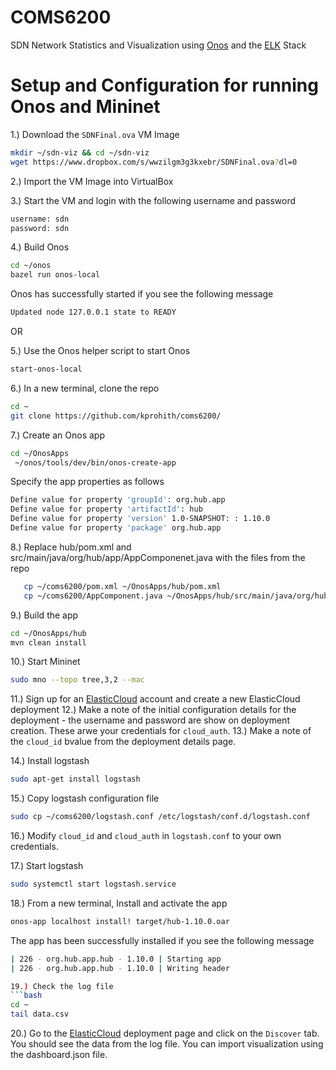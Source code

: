 # COMS6200
SDN Network Statistics and Visualization using [Onos](https://opennetworking.org/onos/) and the [ELK](https://www.elastic.co/what-is/elk-stack) Stack

# Setup and Configuration for running Onos and Mininet

1.) Download the ```SDNFinal.ova``` VM Image
```bash
mkdir ~/sdn-viz && cd ~/sdn-viz
wget https://www.dropbox.com/s/wwzilgm3g3kxebr/SDNFinal.ova?dl=0
```

2.) Import the VM Image into VirtualBox

3.) Start the VM and login with the following username and password
```bash
username: sdn
password: sdn
```

4.) Build Onos 
```bash
cd ~/onos
bazel run onos-local 
```
Onos has successfully started if you see the following message
```bash
Updated node 127.0.0.1 state to READY 
```
OR

5.) Use the Onos helper script to start Onos
```bash
start-onos-local
```
6.) In a new terminal, clone the repo
```bash
cd ~
git clone https://github.com/kprohith/coms6200/
```

7.) Create an Onos app
```bash
cd ~/OnosApps
 ~/onos/tools/dev/bin/onos-create-app  
 ```
 Specify the app properties as follows
 ```bash
 Define value for property 'groupId': org.hub.app
 Define value for property 'artifactId': hub
 Define value for property 'version' 1.0-SNAPSHOT: : 1.10.0
 Define value for property 'package' org.hub.app
```
 8.) Replace hub/pom.xml and src/main/java/org/hub/app/AppComponenet.java with the files from the repo
 ```bash
    cp ~/coms6200/pom.xml ~/OnosApps/hub/pom.xml
    cp ~/coms6200/AppComponent.java ~/OnosApps/hub/src/main/java/org/hub/app/AppComponent.java
```
9.) Build the app
```bash
cd ~/OnosApps/hub
mvn clean install
```
10.) Start Mininet
```bash
sudo mno --topo tree,3,2 --mac
```
11.) Sign up for an [ElasticCloud](https://cloud.elastic.co/home) account and create a new ElasticCloud deployment
12.) Make a note of the initial configuration details for the deployment - the username and password are show on deployment creation. These arwe your credentials for ```cloud_auth```.
13.) Make a note of the ```cloud_id``` bvalue from the deployment details page.

14.) Install logstash
```bash
sudo apt-get install logstash
```
15.) Copy logstash configuration file
```bash
sudo cp ~/coms6200/logstash.conf /etc/logstash/conf.d/logstash.conf
```
16.) Modify ```cloud_id``` and ```cloud_auth``` in ```logstash.conf``` to your own credentials.

17.) Start logstash
```bash
sudo systemctl start logstash.service
```

18.) From a new terminal, Install and activate the app
```bash
onos-app localhost install! target/hub-1.10.0.oar
```
The app has been successfully installed if you see the following message
```bash
| 226 - org.hub.app.hub - 1.10.0 | Starting app
| 226 - org.hub.app.hub - 1.10.0 | Writing header

19.) Check the log file
```bash
cd ~
tail data.csv
```
20.) Go to the [ElasticCloud](https://cloud.elastic.co/home) deployment page and click on the ```Discover``` tab. You should see the data from the log file.
You can import visualization using the dashboard.json file.
